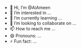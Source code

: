 - 👋 Hi, I’m @AiAmeen
- 👀 I’m interested in ...
- 🌱 I’m currently learning ...
- 💞️ I’m looking to collaborate on ...
- 📫 How to reach me ...
- 😄 Pronouns: ...
- ⚡ Fun fact: ...

<!---
AiAmeen/AiAmeen is a ✨ special ✨ repository because its `README.md` (this file) appears on your GitHub profile.
You can click the Preview link to take a look at your changes.
--->
